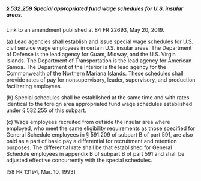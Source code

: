 ##### § 532.259 Special appropriated fund wage schedules for U.S. insular areas. #####

Link to an amendment published at 84 FR 22693, May 20, 2019.

(a) Lead agencies shall establish and issue special wage schedules for U.S. civil service wage employees in certain U.S. insular areas. The Department of Defense is the lead agency for Guam, Midway, and the U.S. Virgin Islands. The Department of Transportation is the lead agency for American Samoa. The Department of the Interior is the lead agency for the Commonwealth of the Northern Mariana Islands. These schedules shall provide rates of pay for nonsupervisory, leader, supervisory, and production facilitating employees.

(b) Special schedules shall be established at the same time and with rates identical to the foreign area appropriated fund wage schedules established under § 532.255 of this subpart.

(c) Wage employees recruited from outside the insular area where employed, who meet the same eligibility requirements as those specified for General Schedule employees in § 591.209 of subpart B of part 591, are also paid as a part of basic pay a differential for recruitment and retention purposes. The differential rate shall be that established for General Schedule employees in appendix B of subpart B of part 591 and shall be adjusted effective concurrently with the special schedules.

[58 FR 13194, Mar. 10, 1993]